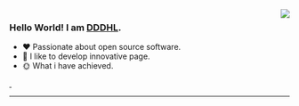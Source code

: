 <img align="right" style="pointer-events:none;" src="https://github-readme-stats.vercel.app/api?username=DDDHL&show_icons=true&icon_color=E65A65&text_color=adbac7&bg_color=2d333b&hide_title=true&hide_border=true" />
 
### Hello World! I am <b><a target="_blank" href="javascript:;">DDDHL</a></b>.
 
- :hearts: Passionate about open source software. 
- :1st_place_medal: I like to develop innovative page.
- :sun_with_face: What i have achieved.
 
<a href="https://blog.csdn.net/DDDHL_">
    <img src="https://img.shields.io/badge/CSDN Page View-72K-E65A65.svg" alt="" title="DDDHL的csdn" />
</a>
 
<a href="https://gitee.com/donghe-li">
    <img src="https://img.shields.io/badge/Gitee View-6-blue.svg" alt="" title="DDDHL的gitee" />
</a>
 
---
